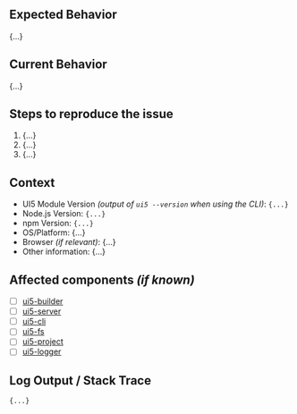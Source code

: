 ## Expected Behavior
{...}

## Current Behavior
{...}

## Steps to reproduce the issue
1. {...}
2. {...}
3. {...}

## Context
- UI5 Module Version *(output of `ui5 --version` when using the CLI)*: `{...}`
- Node.js Version: `{...}`
- npm Version: `{...}`
- OS/Platform: {...}
- Browser *(if relevant)*: {...}
- Other information: {...}

## Affected components *(if known)*
- [ ] [ui5-builder](https://github.com/SAP/ui5-builder)
- [ ] [ui5-server](https://github.com/SAP/ui5-server)
- [ ] [ui5-cli](https://github.com/SAP/ui5-cli)
- [ ] [ui5-fs](https://github.com/SAP/ui5-fs)
- [ ] [ui5-project](https://github.com/SAP/ui5-project)
- [ ] [ui5-logger](https://github.com/SAP/ui5-logger)

## Log Output / Stack Trace
```
{...}
```
